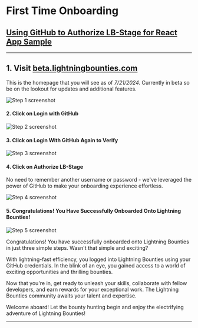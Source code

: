 # First Time Onboarding

## [Using GitHub to Authorize LB-Stage for React App Sample](https://app.tango.us/app/workflow/9dd6e3fd-f7bd-41a8-bb9d-21593979b90e?utm\_source=markdown\&utm\_medium=markdown\&utm\_campaign=workflow%20export%20links)

***

## 1. Visit [beta.lightningbounties.com](first-time-onboarding.md#id-1.-visit-beta.lightningbounties.com)

This is the homepage that you will see as of _7/21/2024._ Currently in beta so be on the lookout for updates and additional features.

![Step 1 screenshot](https://images.tango.us/workflows/9dd6e3fd-f7bd-41a8-bb9d-21593979b90e/steps/2fa59a05-0931-47ae-bad5-2a0a9986e564/650872c5-6998-495d-9cd5-6ab527adef5e.png?crop=focalpoint\&fit=crop\&fp-x=0.4913\&fp-y=0.2725\&fp-z=1.4137\&w=1200\&border=2%2CF4F2F7\&border-radius=8%2C8%2C8%2C8\&border-radius-inner=8%2C8%2C8%2C8\&blend-align=bottom\&blend-mode=normal\&blend-x=0\&blend-w=1200\&blend64=aHR0cHM6Ly9pbWFnZXMudGFuZ28udXMvc3RhdGljL21hZGUtd2l0aC10YW5nby13YXRlcm1hcmstdjIucG5n\&mark-x=254\&mark-y=245\&m64=aHR0cHM6Ly9pbWFnZXMudGFuZ28udXMvc3RhdGljL2JsYW5rLnBuZz9tYXNrPWNvcm5lcnMmYm9yZGVyPTYlMkNGRjc0NDImdz02OTEmaD0xMjkmZml0PWNyb3AmY29ybmVyLXJhZGl1cz0xMA%3D%3D)

#### 2. Click on Login with GitHub

![Step 2 screenshot](https://images.tango.us/workflows/9dd6e3fd-f7bd-41a8-bb9d-21593979b90e/steps/41ffc4ad-a339-443e-b32f-abe0b3220f45/e5090b3d-178a-4ea7-8c52-efca89284226.png?crop=focalpoint\&fit=crop\&fp-x=0.4910\&fp-y=0.2753\&fp-z=1.4619\&w=1200\&border=2%2CF4F2F7\&border-radius=8%2C8%2C8%2C8\&border-radius-inner=8%2C8%2C8%2C8\&blend-align=bottom\&blend-mode=normal\&blend-x=0\&blend-w=1200\&blend64=aHR0cHM6Ly9pbWFnZXMudGFuZ28udXMvc3RhdGljL21hZGUtd2l0aC10YW5nby13YXRlcm1hcmstdjIucG5n\&mark-x=263\&mark-y=304\&m64=aHR0cHM6Ly9pbWFnZXMudGFuZ28udXMvc3RhdGljL2JsYW5rLnBuZz9tYXNrPWNvcm5lcnMmYm9yZGVyPTYlMkNGRjc0NDImdz02NzQmaD00MCZmaXQ9Y3JvcCZjb3JuZXItcmFkaXVzPTEw)

#### 3. Click on Login With GitHub Again to Verify

![Step 3 screenshot](https://images.tango.us/workflows/9dd6e3fd-f7bd-41a8-bb9d-21593979b90e/steps/ba861e4d-5b2f-4de1-bef9-3b4493bbd2b2/7e98b279-c153-4c6c-b472-65e3083975a9.png?crop=focalpoint\&fit=crop\&fp-x=0.4996\&fp-y=0.6056\&fp-z=2.2380\&w=1200\&border=2%2CF4F2F7\&border-radius=8%2C8%2C8%2C8\&border-radius-inner=8%2C8%2C8%2C8\&blend-align=bottom\&blend-mode=normal\&blend-x=0\&blend-w=1200\&blend64=aHR0cHM6Ly9pbWFnZXMudGFuZ28udXMvc3RhdGljL21hZGUtd2l0aC10YW5nby13YXRlcm1hcmstdjIucG5n\&mark-x=403\&mark-y=372\&m64=aHR0cHM6Ly9pbWFnZXMudGFuZ28udXMvc3RhdGljL2JsYW5rLnBuZz9tYXNrPWNvcm5lcnMmYm9yZGVyPTYlMkNGRjc0NDImdz0zOTQmaD02MSZmaXQ9Y3JvcCZjb3JuZXItcmFkaXVzPTEw)

#### 4. Click on Authorize LB-Stage

No need to remember another username or password - we've leveraged the power of GitHub to make your onboarding experience effortless.

![Step 4 screenshot](https://images.tango.us/workflows/9dd6e3fd-f7bd-41a8-bb9d-21593979b90e/steps/03eb9fab-4626-40ff-b97e-658509b24304/9a45f421-6db4-438d-b517-5d009b0765f6.png?crop=focalpoint\&fit=crop\&fp-x=0.5429\&fp-y=0.2545\&fp-z=2.5917\&w=1200\&border=2%2CF4F2F7\&border-radius=8%2C8%2C8%2C8\&border-radius-inner=8%2C8%2C8%2C8\&blend-align=bottom\&blend-mode=normal\&blend-x=0\&blend-w=1200\&blend64=aHR0cHM6Ly9pbWFnZXMudGFuZ28udXMvc3RhdGljL21hZGUtd2l0aC10YW5nby13YXRlcm1hcmstdjIucG5n\&mark-x=467\&mark-y=378\&m64=aHR0cHM6Ly9pbWFnZXMudGFuZ28udXMvc3RhdGljL2JsYW5rLnBuZz9tYXNrPWNvcm5lcnMmYm9yZGVyPTYlMkNGRjc0NDImdz0yNjcmaD00OSZmaXQ9Y3JvcCZjb3JuZXItcmFkaXVzPTEw)

#### 5. Congratulations! You Have Successfully Onboarded Onto Lightning Bounties!

![Step 5 screenshot](https://images.tango.us/workflows/9dd6e3fd-f7bd-41a8-bb9d-21593979b90e/steps/a07612b9-6f96-4163-b22e-2c63b59ad177/ee0c3731-f96c-466e-ba4d-ebb42d7edddd.png?crop=focalpoint\&fit=crop\&fp-x=0.5000\&fp-y=0.5000\&w=1200\&border=2%2CF4F2F7\&border-radius=8%2C8%2C8%2C8\&border-radius-inner=8%2C8%2C8%2C8\&blend-align=bottom\&blend-mode=normal\&blend-x=0\&blend-w=1200\&blend64=aHR0cHM6Ly9pbWFnZXMudGFuZ28udXMvc3RhdGljL21hZGUtd2l0aC10YW5nby13YXRlcm1hcmstdjIucG5n)

Congratulations! You have successfully onboarded onto Lightning Bounties in just three simple steps. Wasn't that simple and exciting?

With lightning-fast efficiency, you logged into Lightning Bounties using your GitHub credentials. In the blink of an eye, you gained access to a world of exciting opportunities and thrilling bounties.

Now that you're in, get ready to unleash your skills, collaborate with fellow developers, and earn rewards for your exceptional work. The Lightning Bounties community awaits your talent and expertise.

Welcome aboard! Let the bounty hunting begin and enjoy the electrifying adventure of Lightning Bounties!



***
